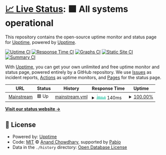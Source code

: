 # [📈 Live Status](https://demo.upptime.js.org): <!--live status--> **🟩 All systems operational**

This repository contains the open-source uptime monitor and status page for [Upptime](https://upptime.js.org), powered by [Upptime](https://github.com/upptime/upptime).

[![Uptime CI](https://github.com/LowlandwasTaken/BreatFM-Uptime/workflows/Uptime%20CI/badge.svg)](https://github.com/LowlandwasTaken/BreatFM-Uptime/actions?query=workflow%3A%22Uptime+CI%22)
[![Response Time CI](https://github.com/LowlandwasTaken/BreatFM-Uptime/workflows/Response%20Time%20CI/badge.svg)](https://github.com/LowlandwasTaken/BreatFM-Uptime/actions?query=workflow%3A%22Response+Time+CI%22)
[![Graphs CI](https://github.com/LowlandwasTaken/BreatFM-Uptime/workflows/Graphs%20CI/badge.svg)](https://github.com/LowlandwasTaken/BreatFM-Uptime/actions?query=workflow%3A%22Graphs+CI%22)
[![Static Site CI](https://github.com/LowlandwasTaken/BreatFM-Uptime/workflows/Static%20Site%20CI/badge.svg)](https://github.com/LowlandwasTaken/BreatFM-Uptime/actions?query=workflow%3A%22Static+Site+CI%22)
[![Summary CI](https://github.com/LowlandwasTaken/BreatFM-Uptime/workflows/Summary%20CI/badge.svg)](https://github.com/LowlandwasTaken/BreatFM-Uptime/actions?query=workflow%3A%22Summary+CI%22)

With [Upptime](https://upptime.js.org), you can get your own unlimited and free uptime monitor and status page, powered entirely by a GitHub repository. We use [Issues](https://github.com/upptime/upptime/issues) as incident reports, [Actions](https://github.com/LowlandwasTaken/BreatFM-Uptime/actions) as uptime monitors, and [Pages](https://demo.upptime.js.org) for the status page.

<!--start: status pages-->
<!-- This summary is generated by Upptime (https://github.com/upptime/upptime) -->
<!-- Do not edit this manually, your changes will be overwritten -->
<!-- prettier-ignore -->
| URL | Status | History | Response Time | Uptime |
| --- | ------ | ------- | ------------- | ------ |
| <img alt="" src="https://icons.duckduckgo.com/ip3/null.ico" height="13"> [Mainstream](88.99.104.157) | 🟩 Up | [mainstream.yml](https://github.com/LowlandwasTaken/BreatFM-Uptime/commits/HEAD/history/mainstream.yml) | <details><summary><img alt="Response time graph" src="./graphs/mainstream/response-time-week.png" height="20"> 140ms</summary><br><a href="https://LowlandwasTaken.github.io/BreatFM-Uptime/history/mainstream"><img alt="Response time 140" src="https://img.shields.io/endpoint?url=https%3A%2F%2Fraw.githubusercontent.com%2FLowlandwasTaken%2FBreatFM-Uptime%2FHEAD%2Fapi%2Fmainstream%2Fresponse-time.json"></a><br><a href="https://LowlandwasTaken.github.io/BreatFM-Uptime/history/mainstream"><img alt="24-hour response time 140" src="https://img.shields.io/endpoint?url=https%3A%2F%2Fraw.githubusercontent.com%2FLowlandwasTaken%2FBreatFM-Uptime%2FHEAD%2Fapi%2Fmainstream%2Fresponse-time-day.json"></a><br><a href="https://LowlandwasTaken.github.io/BreatFM-Uptime/history/mainstream"><img alt="7-day response time 140" src="https://img.shields.io/endpoint?url=https%3A%2F%2Fraw.githubusercontent.com%2FLowlandwasTaken%2FBreatFM-Uptime%2FHEAD%2Fapi%2Fmainstream%2Fresponse-time-week.json"></a><br><a href="https://LowlandwasTaken.github.io/BreatFM-Uptime/history/mainstream"><img alt="30-day response time 140" src="https://img.shields.io/endpoint?url=https%3A%2F%2Fraw.githubusercontent.com%2FLowlandwasTaken%2FBreatFM-Uptime%2FHEAD%2Fapi%2Fmainstream%2Fresponse-time-month.json"></a><br><a href="https://LowlandwasTaken.github.io/BreatFM-Uptime/history/mainstream"><img alt="1-year response time 140" src="https://img.shields.io/endpoint?url=https%3A%2F%2Fraw.githubusercontent.com%2FLowlandwasTaken%2FBreatFM-Uptime%2FHEAD%2Fapi%2Fmainstream%2Fresponse-time-year.json"></a></details> | <details><summary><a href="https://LowlandwasTaken.github.io/BreatFM-Uptime/history/mainstream">100.00%</a></summary><a href="https://LowlandwasTaken.github.io/BreatFM-Uptime/history/mainstream"><img alt="All-time uptime 100.00%" src="https://img.shields.io/endpoint?url=https%3A%2F%2Fraw.githubusercontent.com%2FLowlandwasTaken%2FBreatFM-Uptime%2FHEAD%2Fapi%2Fmainstream%2Fuptime.json"></a><br><a href="https://LowlandwasTaken.github.io/BreatFM-Uptime/history/mainstream"><img alt="24-hour uptime 100.00%" src="https://img.shields.io/endpoint?url=https%3A%2F%2Fraw.githubusercontent.com%2FLowlandwasTaken%2FBreatFM-Uptime%2FHEAD%2Fapi%2Fmainstream%2Fuptime-day.json"></a><br><a href="https://LowlandwasTaken.github.io/BreatFM-Uptime/history/mainstream"><img alt="7-day uptime 100.00%" src="https://img.shields.io/endpoint?url=https%3A%2F%2Fraw.githubusercontent.com%2FLowlandwasTaken%2FBreatFM-Uptime%2FHEAD%2Fapi%2Fmainstream%2Fuptime-week.json"></a><br><a href="https://LowlandwasTaken.github.io/BreatFM-Uptime/history/mainstream"><img alt="30-day uptime 100.00%" src="https://img.shields.io/endpoint?url=https%3A%2F%2Fraw.githubusercontent.com%2FLowlandwasTaken%2FBreatFM-Uptime%2FHEAD%2Fapi%2Fmainstream%2Fuptime-month.json"></a><br><a href="https://LowlandwasTaken.github.io/BreatFM-Uptime/history/mainstream"><img alt="1-year uptime 100.00%" src="https://img.shields.io/endpoint?url=https%3A%2F%2Fraw.githubusercontent.com%2FLowlandwasTaken%2FBreatFM-Uptime%2FHEAD%2Fapi%2Fmainstream%2Fuptime-year.json"></a></details>

<!--end: status pages-->

[**Visit our status website →**](https://demo.upptime.js.org)

## 📄 License

- Powered by: [Upptime](https://github.com/upptime/upptime)
- Code: [MIT](./LICENSE) © [Anand Chowdhary](https://anandchowdhary.com), supported by [Pabio](https://pabio.com)
- Data in the `./history` directory: [Open Database License](https://opendatacommons.org/licenses/odbl/1-0/)
